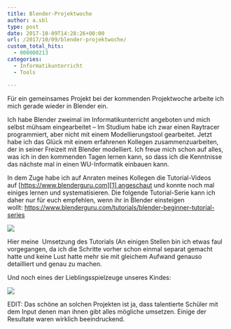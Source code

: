 ```yaml
---
title: Blender-Projektwoche
author: a.sbl
type: post
date: 2017-10-09T14:28:26+00:00
url: /2017/10/09/blender-projektwoche/
custom_total_hits:
  - 000000213
categories:
  - Informatikunterricht
  - Tools

---
```

Für ein gemeinsames Projekt bei der kommenden Projektwoche arbeite ich mich gerade wieder in Blender ein.

Ich habe Blender zweimal im Informatikunterricht angeboten und mich selbst mühsam eingearbeitet &#8211; Im Studium habe ich zwar einen Raytracer programmiert, aber nicht mit einem Modellierungstool gearbeitet. Jetzt habe ich das Glück mit einem erfahrenen Kollegen zusammenzuarbeiten, der in seiner Freizeit mit Blender modelliert. Ich freue mich schon auf alles, was ich in den kommenden Tagen lernen kann, so dass ich die Kenntnisse das nächste mal in einen WU-Informatik einbauen kann.

In dem Zuge habe ich auf Anraten meines Kollegen die Tutorial-Videos auf [https://www.blenderguru.com][1] angeschaut und konnte noch mal einiges lernen und systematisieren. Die folgende Tutorial-Serie kann ich daher nur für euch empfehlen, wenn ihr in Blender einsteigen wollt: <https://www.blenderguru.com/tutorials/blender-beginner-tutorial-series>

![][2]

Hier meine  Umsetzung des Tutorials (An einigen Stellen bin ich etwas faul vorgegangen, da ich die Schritte vorher schon einmal separat gemacht hatte und keine Lust hatte mehr sie mit gleichem Aufwand genauso detailliert und genau zu machen.

Und noch eines der Lieblingsspielzeuge unseres Kindes:

![][3]

EDIT: Das schöne an solchen Projekten ist ja, dass talentierte Schüler mit dem Input denen man ihnen gibt alles mögliche umsetzen. Einige der Resultate waren wirklich beeindruckend.

 [1]: https://www.blenderguru.com/
 [2]: https://it-teaching.de/blog/content/images/2017/07/alleranfangistschwer.png
 [3]: https://it-teaching.de/blog/content/images/2017/07/tyos.png